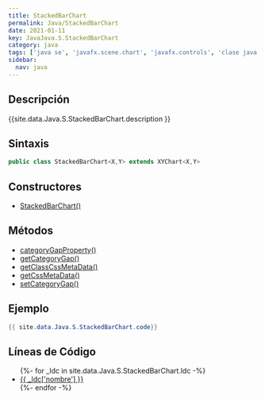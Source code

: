 ```yaml
---
title: StackedBarChart
permalink: Java/StackedBarChart
date: 2021-01-11
key: JavaJava.S.StackedBarChart
category: java
tags: ['java se', 'javafx.scene.chart', 'javafx.controls', 'clase java', 'JavaFX 2.1']
sidebar: 
  nav: java
---
```


## Descripción
{{site.data.Java.S.StackedBarChart.description }}

## Sintaxis
~~~java
public class StackedBarChart<X,Y> extends XYChart<X,Y>
~~~

## Constructores
* [StackedBarChart()](/Java/StackedBarChart/StackedBarChart/)

## Métodos
* [categoryGapProperty()](/Java/StackedBarChart/categoryGapProperty)
* [getCategoryGap()](/Java/StackedBarChart/getCategoryGap)
* [getClassCssMetaData()](/Java/StackedBarChart/getClassCssMetaData)
* [getCssMetaData()](/Java/StackedBarChart/getCssMetaData)
* [setCategoryGap()](/Java/StackedBarChart/setCategoryGap)

## Ejemplo
~~~java
{{ site.data.Java.S.StackedBarChart.code}}
~~~

## Líneas de Código
<ul>
{%- for _ldc in site.data.Java.S.StackedBarChart.ldc -%}
   <li>
       <a href="{{_ldc['url'] }}">{{ _ldc['nombre'] }}</a>
   </li>
{%- endfor -%}
</ul>
